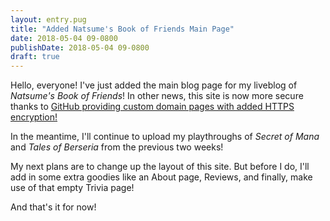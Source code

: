 ```yaml
---
layout: entry.pug
title: "Added Natsume's Book of Friends Main Page"
date: 2018-05-04 09-0800
publishDate: 2018-05-04 09-0800
draft: true
---
```


Hello, everyone! I've just added the main blog page for my liveblog of *Natsume's Book of Friends*! In other news, this site is now more secure thanks to [GitHub providing custom domain pages with added HTTPS encryption!](https://blog.github.com/2018-05-01-github-pages-custom-domains-https/) 

In the meantime, I'll continue to upload my playthroughs of *Secret of Mana* and *Tales of Berseria* from the previous two weeks!

My next plans are to change up the layout of this site. But before I do, I'll add in some extra goodies like an About page, Reviews, and finally, make use of that empty Trivia page!

And that's it for now!